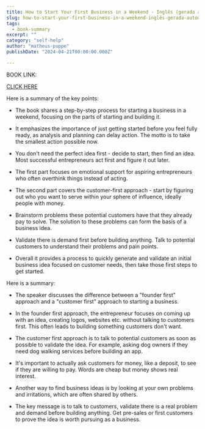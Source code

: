```yaml
---
title: How to Start Your First Business in a Weekend - Inglês (gerada automaticamente)
slug: how-to-start-your-first-business-in-a-weekend-inglês-gerada-automaticamente-
tags: 
  - book-summary
excerpt: ""
category: "self-help"
author: "matheus-puppe"
publishDate: "2024-04-21T00:00:00.000Z"

---
```


BOOK LINK:

[CLICK HERE](https://www.amazon.com/gp/search?ie=UTF8&tag=matheuspupp0a-20&linkCode=ur2&linkId=4410b525877ab397377c2b5e60711c1a&camp=1789&creative=9325&index=books&keywords=how-to-start-your-first-business-in-a-weekend-inglês-gerada-automaticamente-)



 Here is a summary of the key points:

- The book shares a step-by-step process for starting a business in a weekend, focusing on the parts of starting and building it. 

- It emphasizes the importance of just getting started before you feel fully ready, as analysis and planning can delay action. The motto is to take the smallest action possible now.

- You don't need the perfect idea first - decide to start, then find an idea. Most successful entrepreneurs act first and figure it out later. 

- The first part focuses on emotional support for aspiring entrepreneurs who often overthink things instead of acting. 

- The second part covers the customer-first approach - start by figuring out who you want to serve within your sphere of influence, ideally people with money. 

- Brainstorm problems these potential customers have that they already pay to solve. The solution to these problems can form the basis of a business idea. 

- Validate there is demand first before building anything. Talk to potential customers to understand their problems and pain points. 

- Overall it provides a process to quickly generate and validate an initial business idea focused on customer needs, then take those first steps to get started.

 Here is a summary:

- The speaker discusses the difference between a "founder first" approach and a "customer first" approach to starting a business. 

- In the founder first approach, the entrepreneur focuses on coming up with an idea, creating logos, websites etc. without talking to customers first. This often leads to building something customers don't want.

- The customer first approach is to talk to potential customers as soon as possible to validate the idea. For example, asking dog owners if they need dog walking services before building an app. 

- It's important to actually ask customers for money, like a deposit, to see if they are willing to pay. Words are cheap but money shows real interest. 

- Another way to find business ideas is by looking at your own problems and irritations, which are often shared by others. 

- The key message is to talk to customers, validate there is a real problem and demand before building anything. Get pre-sales or first customers to prove the idea is worth pursuing as a business.